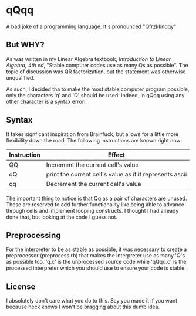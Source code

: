 qQqq
====

A bad joke of a programming language. It's pronounced "Qfrzkkndqy"

## But WHY?

As was written in my Linear Algebra textbook, *Introduction to Linear Algebra,
4th ed*, "Stable computer codes use as many Qs as possible". The topic of
discussion was QR factorization, but the statement was otherwise unqualified.

As such, I decided tha to make the most stable computer program possible, only
the characters 'q' and 'Q' should be used. Indeed, in qQqq using any other
character is a syntax error!

## Syntax

It takes signficant inspiration from Brainfuck, but allows for a little more
flexibility down the road. The following instructions are known right now:

| Instruction | Effect |
| ----------- | ------ |
| QQ          | Increment the current cell's value |
| qQ          | print the current cell's value as if it represents ascii |
| qq          | Decrement the current cell's value |

The important thing to notice is that Qq as a pair of characters are unused.
These are reserved to add further functionality like being able to advance
through cells and implement looping constructs. I thought I had already done
that, but looking at the code I guess not.

## Preprocessing

For the interpreter to be as stable as possible, it was necessary to create a
preprocessor (preprocess.rb) that makes the interpreter use as many 'Q's as
possible too. 'q.c' is the unprocessed source code while 'qQqq.c' is the
processed interpreter which you should use to ensure your code is stable.


## License

I absolutely don't care what you do to this. Say you made it if you want because
heck knows I won't be bragging about this dumb idea.
